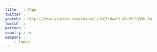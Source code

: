 ```yaml
---
title   : Elgo
twitter :
youtube : https://www.youtube.com/channel/UCG7rNwaRij0aH3f2QQ3K_fA
twitch  :
patreon :
country : kr
weapons :
    - lance
---
```

